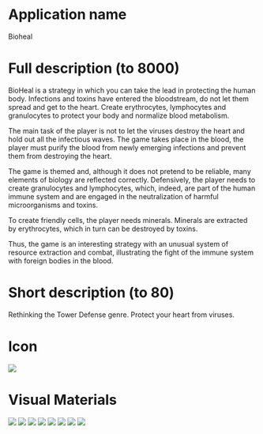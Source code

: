 # Application name
Bioheal

# Full description (to 8000)
BioHeal is a strategy in which you can take the lead in protecting the human body. Infections and toxins have entered the bloodstream, do not let them spread and get to the heart. Create erythrocytes, lymphocytes and granulocytes to protect your body and normalize blood metabolism.

The main task of the player is not to let the viruses destroy the heart and hold out all the infectious waves. The game takes place in the blood, the player must purify the blood from newly emerging infections and prevent them from destroying the heart.

The game is themed and, although it does not pretend to be reliable, many elements of biology are reflected correctly. Defensively, the player needs to create granulocytes and lymphocytes, which, indeed, are part of the human immune system and are engaged in the neutralization of harmful microorganisms and toxins.

To create friendly cells, the player needs minerals. Minerals are extracted by erythrocytes, which in turn can be destroyed by toxins.

Thus, the game is an interesting strategy with an unusual system of resource extraction and combat, illustrating the fight of the immune system with foreign bodies in the blood.

# Short description (to 80)
Rethinking the Tower Defense genre. Protect your heart from viruses.

# Icon
![](./video_materials/icon2-01.png)

# Visual Materials
![](./video_materials/erythrocyte_and_virus.png)
![](./video_materials/virus_and_granulocyte.png)
![](./video_materials/granulocytes.png)
![](./video_materials/main_menu.png)
![](./video_materials/how_to_play.png)
![](./video_materials/far_action.png)
![](./video_materials/near_toxins.png)
![](./video_materials/erythrocytes.png)
